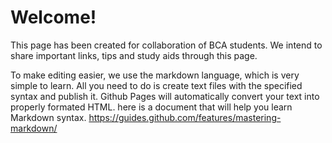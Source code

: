 # Welcome!

This page has been created for collaboration of BCA students.
We intend to share important links, tips and study aids through this page.

To make editing easier, we use the markdown language, which is very simple to learn.
All you need to do is create text files with the specified syntax and publish it. 
Github Pages will automatically convert your text into properly formated HTML.
here is a document that will help you learn Markdown syntax. https://guides.github.com/features/mastering-markdown/
